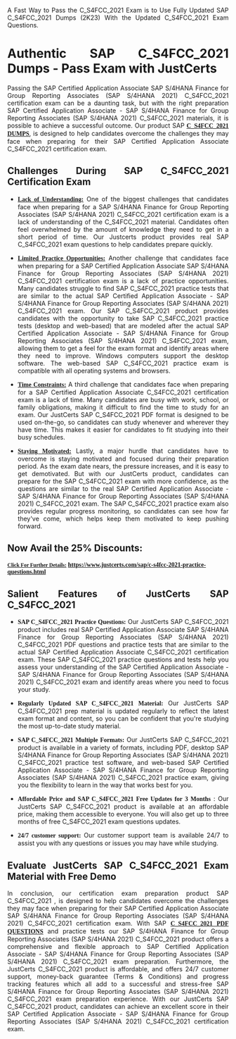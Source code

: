 <p dir="auto" style="text-align: justify;">A Fast Way to Pass the C_S4FCC_2021 Exam is to Use Fully Updated SAP C_S4FCC_2021 Dumps (2K23) With the Updated C_S4FCC_2021 Exam Questions.</p>

<h1 style="text-align: justify;"><strong>Authentic SAP C_S4FCC_2021 Dumps - Pass Exam with JustCerts</strong></h1>

<p style="text-align: justify;">Passing the SAP Certified Application Associate SAP S/4HANA Finance for Group Reporting Associates (SAP S/4HANA 2021) C_S4FCC_2021 certification exam can be a daunting task, but with the right preparation SAP Certified Application Associate - SAP S/4HANA Finance for Group Reporting Associates (SAP S/4HANA 2021) C_S4FCC_2021 materials, it is possible to achieve a successful outcome. Our product SAP <strong><a href="https://www.justcerts.com/sap/c-s4fcc-2021-practice-questions.html"><span style="font-family:Georgia,serif;"><u>C_S4FCC_2021 DUMPS</u></span></a></strong>, is designed to help candidates overcome the challenges they may face when preparing for their SAP Certified Application Associate C_S4FCC_2021 certification exam.</p>

<h2 style="text-align: justify;"><strong>Challenges During SAP C_S4FCC_2021 Certification Exam</strong></h2>

<ul>
	<li style="text-align: justify;"><u><span style="font-family:Georgia,serif;"><strong>Lack of Understanding:</strong></span></u> One of the biggest challenges that candidates face when preparing for a SAP S/4HANA Finance for Group Reporting Associates (SAP S/4HANA 2021) C_S4FCC_2021 certification exam is a lack of understanding of the C_S4FCC_2021 material. Candidates often feel overwhelmed by the amount of knowledge they need to get in a short period of time. Our Justcerts product provides real SAP C_S4FCC_2021 exam questions to help candidates prepare quickly.</li>
</ul>

<ul>
	<li style="text-align: justify;"><u><span style="font-family:Georgia,serif;"><strong>Limited Practice Opportunities:</strong></span></u> Another challenge that candidates face when preparing for a SAP Certified Application Associate SAP S/4HANA Finance for Group Reporting Associates (SAP S/4HANA 2021) C_S4FCC_2021 certification exam is a lack of practice opportunities. Many candidates struggle to find SAP C_S4FCC_2021 practice tests that are similar to the actual SAP Certified Application Associate - SAP S/4HANA Finance for Group Reporting Associates (SAP S/4HANA 2021) C_S4FCC_2021 exam. Our SAP C_S4FCC_2021 product provides candidates with the opportunity to take SAP C_S4FCC_2021 practice tests (desktop and web-based) that are modeled after the actual SAP Certified Application Associate - SAP S/4HANA Finance for Group Reporting Associates (SAP S/4HANA 2021) C_S4FCC_2021 exam, allowing them to get a feel for the exam format and identify areas where they need to improve. Windows computers support the desktop software. The web-based SAP C_S4FCC_2021 practice exam is compatible with all operating systems and browsers.</li>
</ul>

<ul>
	<li style="text-align: justify;"><u><span style="font-family:Georgia,serif;"><strong>Time Constraints:</strong></span></u> A third challenge that candidates face when preparing for a SAP Certified Application Associate C_S4FCC_2021 certification exam is a lack of time. Many candidates are busy with work, school, or family obligations, making it difficult to find the time to study for an exam. Our JustCerts SAP C_S4FCC_2021 PDF format is designed to be used on-the-go, so candidates can study whenever and wherever they have time. This makes it easier for candidates to fit studying into their busy schedules.</li>
</ul>

<ul>
	<li style="text-align: justify;"><u><span style="font-family:Georgia,serif;"><strong>Staying Motivated:</strong></span></u> Lastly, a major hurdle that candidates have to overcome is staying motivated and focused during their preparation period. As the exam date nears, the pressure increases, and it is easy to get demotivated. But with our JustCerts product, candidates can prepare for the SAP C_S4FCC_2021 exam with more confidence, as the questions are similar to the real SAP Certified Application Associate - SAP S/4HANA Finance for Group Reporting Associates (SAP S/4HANA 2021) C_S4FCC_2021 exam. The SAP C_S4FCC_2021 practice exam also provides regular progress monitoring, so candidates can see how far they've come, which helps keep them motivated to keep pushing forward.</li>
</ul>

<h2 style="text-align: justify;"><strong>Now Avail the 25% Discounts:</strong></h2>

<p><span style="font-size:12px;"><u><span style="font-family:Georgia,serif;"><strong>Click For Further Details:</strong></span></u></span><span style="font-size:14px;"><span style="font-family:Georgia,serif;"><strong> <a href="https://www.justcerts.com/sap/c-s4fcc-2021-practice-questions.html">https://www.justcerts.com/sap/c-s4fcc-2021-practice-questions.html</a></strong></span></span></p>

<h2 style="text-align: justify;"><strong>Salient Features of JustCerts SAP C_S4FCC_2021</strong></h2>

<ul>
	<li style="text-align: justify;"><span style="font-family:Georgia,serif;"><strong>SAP C_S4FCC_2021 Practice Questions:</strong></span> Our JustCerts SAP C_S4FCC_2021 product includes real SAP Certified Application Associate SAP S/4HANA Finance for Group Reporting Associates (SAP S/4HANA 2021) C_S4FCC_2021 PDF questions and practice tests that are similar to the actual SAP Certified Application Associate C_S4FCC_2021 certification exam. These SAP C_S4FCC_2021 practice questions and tests help you assess your understanding of the SAP Certified Application Associate - SAP S/4HANA Finance for Group Reporting Associates (SAP S/4HANA 2021) C_S4FCC_2021 exam and identify areas where you need to focus your study.</li>
</ul>

<ul>
	<li style="text-align: justify;"><span style="font-family:Georgia,serif;"><strong>Regularly Updated SAP C_S4FCC_2021 Material:</strong></span> Our JustCerts SAP C_S4FCC_2021 prep material is updated regularly to reflect the latest exam format and content, so you can be confident that you're studying the most up-to-date study material.</li>
</ul>

<ul>
	<li style="text-align: justify;"><span style="font-family:Georgia,serif;"><strong>SAP C_S4FCC_2021 Multiple Formats:</strong></span> Our JustCerts SAP C_S4FCC_2021 product is available in a variety of formats, including PDF, desktop SAP S/4HANA Finance for Group Reporting Associates (SAP S/4HANA 2021) C_S4FCC_2021 practice test software, and web-based SAP Certified Application Associate - SAP S/4HANA Finance for Group Reporting Associates (SAP S/4HANA 2021) C_S4FCC_2021 practice exam, giving you the flexibility to learn in the way that works best for you.</li>
</ul>

<ul>
	<li style="text-align: justify;"><span style="font-family:Georgia,serif;"><strong>Affordable Price and SAP C_S4FCC_2021 Free Updates for 3 Months</strong></span> : Our JustCerts SAP C_S4FCC_2021 product is available at an affordable price, making them accessible to everyone. You will also get up to three months of free C_S4FCC_2021 exam questions updates.</li>
</ul>

<ul>
	<li style="text-align: justify;"><span style="font-family:Georgia,serif;"><strong>24/7 customer support:</strong></span> Our customer support team is available 24/7 to assist you with any questions or issues you may have while studying.</li>
</ul>

<h2 style="text-align: justify;"><strong>Evaluate JustCerts SAP C_S4FCC_2021 Exam Material with Free Demo</strong></h2>

<p style="text-align: justify;">In conclusion, our certification exam preparation product SAP C_S4FCC_2021 , is designed to help candidates overcome the challenges they may face when preparing for their SAP Certified Application Associate SAP S/4HANA Finance for Group Reporting Associates (SAP S/4HANA 2021) C_S4FCC_2021 certification exam. With SAP <a href="https://www.justcerts.com/sap/c-s4fcc-2021-practice-questions.html"><u><strong><span style="font-family:Georgia,serif;">C_S4FCC_2021 PDF QUESTIONS</span></strong></u></a> and practice tests our SAP S/4HANA Finance for Group Reporting Associates (SAP S/4HANA 2021) C_S4FCC_2021 product offers a comprehensive and flexible approach to SAP Certified Application Associate - SAP S/4HANA Finance for Group Reporting Associates (SAP S/4HANA 2021) C_S4FCC_2021 exam preparation. Furthermore, the JustCerts C_S4FCC_2021 product is affordable, and offers 24/7 customer support, money-back guarantee (Terms & Conditions) and progress tracking features which all add to a successful and stress-free SAP S/4HANA Finance for Group Reporting Associates (SAP S/4HANA 2021) C_S4FCC_2021 exam preparation experience. With our JustCerts SAP C_S4FCC_2021 product, candidates can achieve an excellent score in their SAP Certified Application Associate - SAP S/4HANA Finance for Group Reporting Associates (SAP S/4HANA 2021) C_S4FCC_2021 certification exam.</p>

